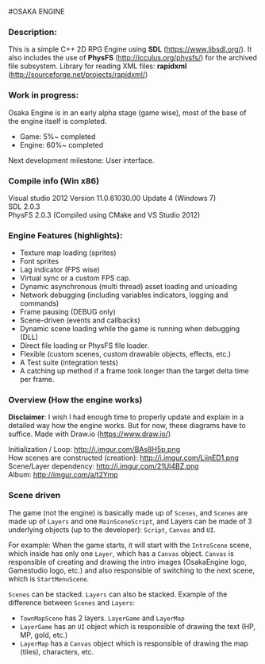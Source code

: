 #OSAKA ENGINE

### Description:
This is a simple C++ 2D RPG Engine using **SDL** (https://www.libsdl.org/). It also includes the use of **PhysFS** (http://icculus.org/physfs/) for the archived file subsystem. Library for reading XML files: **rapidxml** (http://sourceforge.net/projects/rapidxml/)

### Work in progress:
Osaka Engine is in an early alpha stage (game wise), most of the base of the engine itself is completed.
 - Game: 5%~ completed
 - Engine: 60%~ completed

Next development milestone: User interface.

### Compile info (Win x86)
Visual studio 2012 Version 11.0.61030.00 Update 4 (Windows 7)  
SDL 2.0.3  
PhysFS 2.0.3  (Compiled using CMake and VS Studio 2012)  

### Engine Features (highlights):
 - Texture map loading (sprites)
 - Font sprites
 - Lag indicator (FPS wise)
 - Virtual sync or a custom FPS cap.
 - Dynamic asynchronous (multi thread) asset loading and unloading
 - Network debugging (including variables indicators, logging and commands)
 - Frame pausing (DEBUG only)
 - Scene-driven (events and callbacks)
 - Dynamic scene loading while the game is running when debugging (DLL)
 - Direct file loading or PhysFS file loader.
 - Flexible (custom scenes, custom drawable objects, effects, etc.)
 - A Test suite (integration tests)
 - A catching up method if a frame took longer than the target delta time per frame.

### Overview (How the engine works)
**Disclaimer**: I wish I had enough time to properly update and explain in a detailed way how the engine works. But for now, these diagrams have to suffice.
Made with Draw.io (https://www.draw.io/)

Initialization / Loop: http://i.imgur.com/BAs8H5p.png  
How scenes are constructed (creation): http://i.imgur.com/LiinED1.png  
Scene/Layer dependency: http://i.imgur.com/21Ul4BZ.png  
Album: http://imgur.com/a/t2Ymp  

### Scene driven
The game (not the engine) is basically made up of `Scenes`, and `Scenes` are made up of `Layers` and one `MainSceneScript`, and Layers can be made of 3 underlying objects (up to the developer): `Script`, `Canvas` and `UI`. 

For example: When the game starts, it will start with the `IntroScene` scene, which inside has only one `Layer`, which has a `Canvas` object. `Canvas` is responsible of creating and drawing the intro images (OsakaEngine logo, Gamestudio logo, etc.) and also responsible of switching to the next scene, which is `StartMenuScene`.

`Scenes` can be stacked. `Layers` can also be stacked. Example of the difference between `Scenes` and `Layers`:
 - `TownMapScene` has 2 layers. `LayerGame` and `LayerMap`
  - `LayerGame` has an `UI` object which is responsible of drawing the text (HP, MP, gold, etc.)
  - `LayerMap` has a `Canvas` object which is responsible of drawing the map (tiles), characters, etc.


